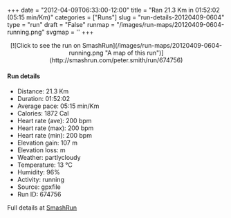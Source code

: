 +++
date = "2012-04-09T06:33:00-12:00"
title = "Ran 21.3 Km in 01:52:02 (05:15 min/Km)"
categories = ["Runs"]
slug = "run-details-20120409-0604"
type = "run"
draft = "False"
runmap = "/images/run-maps/20120409-0604-running.png"
svgmap = '<polyline points="100 46, 100 45, 99 45, 97 46, 96 47, 95 47, 92 49, 90 50, 88 52, 87 53, 83 53, 80 52, 76 52, 75 52, 69 53, 64 52, 59 54, 56 56, 51 56, 48 57, 48 57, 41 55, 28 56, 23 56, 21 55, 19 54, 11 50, 9 47, 7 45, 1 43, 0 43, 8 46, 10 48, 12 50, 18 54, 19 54, 21 55, 23 56, 28 56, 41 56, 46 56, 48 56, 48 57, 49 56, 50 56, 52 55, 53 56, 56 56, 57 55, 58 54, 62 53, 64 53, 70 53, 75 52, 84 53, 86 53, 88 52, 90 51, 95 47, 96 47, 98 45, 100 45">'
+++



<!--more-->

<center>
[![Click to see the run on SmashRun](/images/run-maps/20120409-0604-running.png "A map of this run")](http://smashrun.com/peter.smith/run/674756)
</center>

#### Run details

* Distance: 21.3 Km
* Duration: 01:52:02
* Average pace: 05:15 min/Km
* Calories: 1872 Cal
* Heart rate (ave): 200 bpm
* Heart rate (max): 200 bpm
* Heart rate (min): 200 bpm
* Elevation gain: 107 m
* Elevation loss:  m
* Weather: partlycloudy
* Temperature: 13 &deg;C
* Humidity: 96%
* Activity: running
* Source: gpxfile
* Run ID: 674756

Full details at [SmashRun](http://smashrun.com/peter.smith/run/674756)